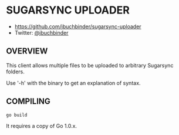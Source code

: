 SUGARSYNC UPLOADER
==================

* https://github.com/jbuchbinder/sugarsync-uploader
* Twitter: [@jbuchbinder](https://twitter.com/jbuchbinder)

OVERVIEW
--------

This client allows multiple files to be uploaded to arbitrary
Sugarsync folders.

Use '-h' with the binary to get an explanation of syntax.

COMPILING
---------

`go build`

It requires a copy of Go 1.0.x.

